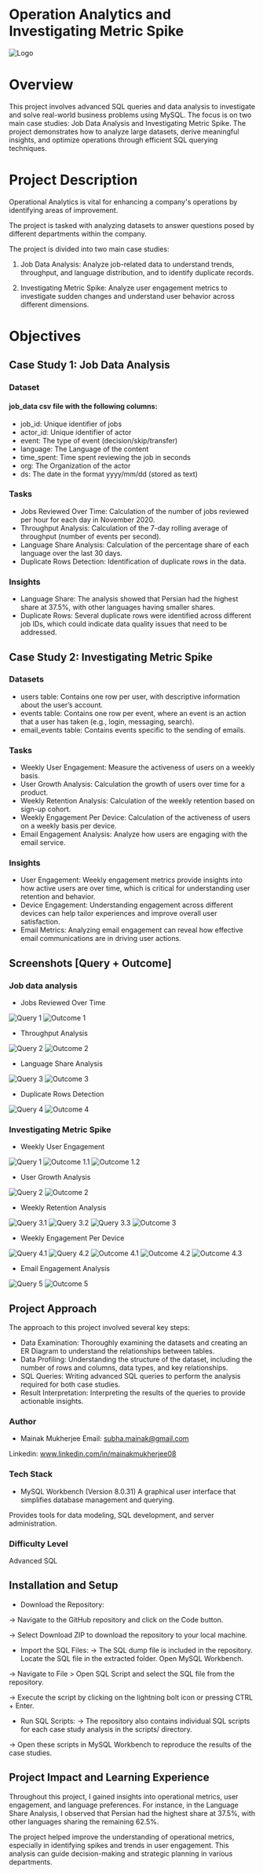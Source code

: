 
# Operation Analytics and Investigating Metric Spike


![Logo](https://i.imgur.com/ZiOdAjd.jpeg)


# Overview
This project involves advanced SQL queries and data analysis to investigate and solve real-world business problems using MySQL. The focus is on two main case studies: Job Data Analysis and Investigating Metric Spike. The project demonstrates how to analyze large datasets, derive meaningful insights, and optimize operations through efficient SQL querying techniques.


# Project Description
Operational Analytics is vital for enhancing a company's operations by identifying areas of improvement.

The project is tasked with analyzing datasets to answer questions posed by different departments within the company. 

The project is divided into two main case studies:
1. Job Data Analysis: 
Analyze job-related data to understand trends, throughput, and language distribution, and to identify duplicate records.

2. Investigating Metric Spike: 
Analyze user engagement metrics to investigate sudden changes and understand user behavior across different dimensions.
# Objectives
## Case Study 1: Job Data Analysis
### Dataset
#### job_data csv file with the following columns:
- job_id: Unique identifier of jobs
- actor_id: Unique identifier of actor
- event: The type of event (decision/skip/transfer)
- language: The Language of the content
- time_spent: Time spent reviewing the job in seconds
- org: The Organization of the actor
- ds: The date in the format yyyy/mm/dd (stored as text)
### Tasks
* Jobs Reviewed Over Time: Calculation of the number of jobs reviewed per hour for each day in November 2020.
* Throughput Analysis: Calculation of the 7-day rolling average of throughput (number of events per second).
* Language Share Analysis: Calculation of the percentage share of each language over the last 30 days.
* Duplicate Rows Detection: Identification of duplicate rows in the data.
### Insights
* Language Share: The analysis showed that Persian had the highest share at 37.5%, with other languages having smaller shares.
* Duplicate Rows: Several duplicate rows were identified across different job IDs, which could indicate data quality issues that need to be addressed.

## Case Study 2: Investigating Metric Spike
### Datasets
- users table: Contains one row per user, with descriptive information about the user’s account.
- events table: Contains one row per event, where an event is an action that a user has taken (e.g., login, messaging, search).
- email_events table: Contains events specific to the sending of emails.
### Tasks
* Weekly User Engagement: Measure the activeness of users on a weekly basis.
* User Growth Analysis: Calculation the growth of users over time for a product.
* Weekly Retention Analysis: Calculation of the weekly retention based on sign-up cohort.
* Weekly Engagement Per Device: Calculation of the activeness of users on a weekly basis per device.
* Email Engagement Analysis: Analyze how users are engaging with the email service.
### Insights
* User Engagement: Weekly engagement metrics provide insights into how active users are over time, which is critical for understanding user retention and behavior.
* Device Engagement: Understanding engagement across different devices can help tailor experiences and improve overall user satisfaction.
* Email Metrics: Analyzing email engagement can reveal how effective email communications are in driving user actions.

## Screenshots [Query + Outcome]

### Job data analysis


* Jobs Reviewed Over Time

![Query 1](https://i.imgur.com/IBtVocZ.jpeg)
![Outcome 1](https://i.imgur.com/OWnsC3A.jpeg)


* Throughput Analysis

![Query 2](https://i.imgur.com/xX67Ui5.jpeg)
![Outcome 2](https://i.imgur.com/GewG6f1.jpeg)


* Language Share Analysis

![Query 3](https://i.imgur.com/EfR990b.jpeg)
![Outcome 3](https://i.imgur.com/6YGostP.jpeg)


* Duplicate Rows Detection

![Query 4](https://i.imgur.com/ZjKTCI1.jpeg)
![Outcome 4](https://i.imgur.com/KaU95au.jpeg)



### Investigating Metric Spike

* Weekly User Engagement

![Query 1](https://i.imgur.com/IaAM201.jpeg)
![Outcome 1.1](https://i.imgur.com/izlctFm.jpeg)
![Outcome 1.2](https://i.imgur.com/RGk7OCC.jpeg)


* User Growth Analysis

![Query 2](https://i.imgur.com/yCwNYy1.jpeg)
![Outcome 2](https://i.imgur.com/a5yiPnr.jpeg)


* Weekly Retention Analysis

![Query 3.1](https://i.imgur.com/Z165VBo.jpeg)
![Query 3.2](https://i.imgur.com/P1PBsvH.jpeg)
![Query 3.3](https://i.imgur.com/OzodidS.jpeg)
![Outcome 3](https://i.imgur.com/nf6lkC3.jpeg)


* Weekly Engagement Per Device

![Query 4.1](https://i.imgur.com/m5Xxhpv.jpeg)
![Query 4.2](https://i.imgur.com/2WdnaTd.jpeg)
![Outcome 4.1](https://i.imgur.com/yCiNCFG.jpeg)
![Outcome 4.2](https://i.imgur.com/Z1Nvw3t.jpeg)
![Outcome 4.3](https://i.imgur.com/3sSCwpH.jpeg)


* Email Engagement Analysis

![Query 5](https://i.imgur.com/MLl15Q7.jpeg)
![Outcome 5](https://i.imgur.com/7rRvmEM.jpeg)


## Project Approach
The approach to this project involved several key steps:

* Data Examination: Thoroughly examining the datasets and creating an ER Diagram to understand the relationships between tables.
* Data Profiling: Understanding the structure of the dataset, including the number of rows and columns, data types, and key relationships.
* SQL Queries: Writing advanced SQL queries to perform the analysis required for both case studies.
* Result Interpretation: Interpreting the results of the queries to provide actionable insights.
### Author

- Mainak Mukherjee 
Email: subha.mainak@gmail.com

Linkedin: www.linkedin.com/in/mainakmukherjee08

### Tech Stack
* MySQL Workbench (Version 8.0.31)
A graphical user interface that simplifies database management and querying.

Provides tools for data modeling, SQL development, and server administration.

### Difficulty Level
Advanced SQL
## Installation and Setup
* Download the Repository:

-> Navigate to the GitHub repository and click on the Code button.

-> Select Download ZIP to download the repository to your local machine.

* Import the SQL Files:
-> The SQL dump file is included in the repository. Locate the SQL file in the extracted folder.
Open MySQL Workbench.

-> Navigate to File > Open SQL Script and select the SQL file from the repository.

-> Execute the script by clicking on the lightning bolt icon or pressing CTRL + Enter.

* Run SQL Scripts:
-> The repository also contains individual SQL scripts for each case study analysis in the scripts/ directory.

-> Open these scripts in MySQL Workbench to reproduce the results of the case studies.
    
## Project Impact and Learning Experience
Throughout this project, I gained insights into operational metrics, user engagement, and language preferences. For instance, in the Language Share Analysis, I observed that Persian had the highest share at 37.5%, with other languages sharing the remaining 62.5%.

The project helped improve the understanding of operational metrics, especially in identifying spikes and trends in user engagement. This analysis can guide decision-making and strategic planning in various departments.
